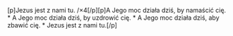 [p]Jezus jest z nami tu. /×4[/p][p]A Jego moc działa dziś, by namaścić cię. * A Jego moc działa dziś, by uzdrowić cię. * A Jego moc działa dziś, aby zbawić cię. * Jezus jest z nami tu.[/p]